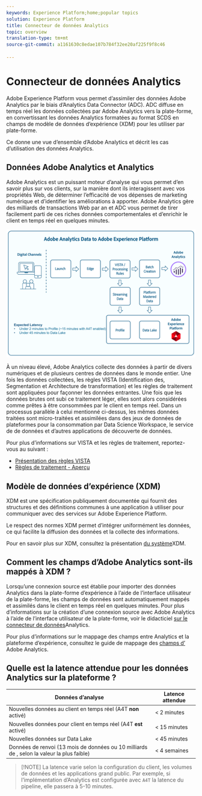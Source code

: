 ```yaml
---
keywords: Experience Platform;home;popular topics
solution: Experience Platform
title: Connecteur de données Analytics
topic: overview
translation-type: tm+mt
source-git-commit: a1161630c8edae107b784f32ee20af225f9f8c46

---
```



# Connecteur de données Analytics

Adobe Experience Platform vous permet d’assimiler des données Adobe Analytics par le biais d’Analytics Data Connector (ADC). ADC diffuse en temps réel les données collectées par Adobe Analytics vers la plate-forme, en convertissant les données Analytics formatées au format SCDS en champs de modèle de données d’expérience (XDM) pour les utiliser par plate-forme.

Ce donne une vue d’ensemble d’Adobe Analytics et décrit les cas d’utilisation des données Analytics.

## Données Adobe Analytics et Analytics

Adobe Analytics est un puissant moteur d’analyse qui vous permet d’en savoir plus sur vos clients, sur la manière dont ils interagissent avec vos propriétés Web, de déterminer l’efficacité de vos dépenses de marketing numérique et d’identifier les améliorations à apporter. Adobe Analytics gère des milliards de transactions Web par an et ADC vous permet de tirer facilement parti de ces riches données comportementales et d’enrichir le client en temps réel en quelques minutes.

![](./images/analytics-data-experience-platform.png)

À un niveau élevé, Adobe Analytics collecte des données à partir de divers numériques et de plusieurs centres de données dans le monde entier. Une fois les données collectées, les règles VISTA (Identification des, Segmentation et Architecture de transformation) et les règles de traitement sont appliquées pour façonner les données entrantes. Une fois que les données brutes ont subi ce traitement léger, elles sont alors considérées comme prêtes à être consommées par le client en temps réel. Dans un processus parallèle à celui mentionné ci-dessus, les mêmes données traitées sont micro-traitées et assimilées dans des jeux de données de plateformes pour la consommation par Data Science Workspace, le service de  de données et d’autres applications de découverte de données.

Pour plus d’informations sur VISTA et les règles de traitement, reportez-vous au  suivant :
* [Présentation des règles VISTA](https://marketing.adobe.com/resources/help/fr_FR/reference/VISTA.html)
* [Règles de traitement - Aperçu](https://docs.adobe.com/content/help/fr-FR/analytics/admin/admin-tools/processing-rules/processing-rules.html)

## Modèle de données d’expérience (XDM)

XDM est une spécification publiquement documentée qui fournit des structures et des définitions communes à une application à utiliser pour communiquer avec des services sur Adobe Experience Platform.

Le respect des normes XDM permet d’intégrer uniformément les données, ce qui facilite la diffusion des données et la collecte des informations.

Pour en savoir plus sur XDM, consultez la présentation [du système](../../../xdm/home.md)XDM.

## Comment les champs d’Adobe Analytics sont-ils mappés à XDM ?

Lorsqu’une connexion source est établie pour importer des données Analytics dans la plate-forme d’expérience à l’aide de l’interface utilisateur de la plate-forme, les champs de données sont automatiquement mappés et assimilés dans le client en temps réel en quelques minutes. Pour plus d’informations sur la création d’une connexion source avec Adobe Analytics à l’aide de l’interface utilisateur de la plate-forme, voir le didacticiel [sur le connecteur de données](../../tutorials/ui/create/adobe-applications/analytics.md)Analytics.

Pour plus d’informations sur le mappage des champs entre Analytics et la plateforme d’expérience, consultez le guide de mappage des [champs d’](./analytics-mapping.md) Adobe Analytics.

## Quelle est la latence attendue pour les données Analytics sur la plateforme ?

| Données d’analyse | Latence attendue |
| -------------- | ---------------- |
| Nouvelles données au client en temps réel (A4T **non** activé) | &lt; 2 minutes |
| Nouvelles données pour  client en temps réel (A4T **est** activé) | &lt; 15 minutes |
| Nouvelles données sur Data Lake | &lt; 45 minutes |
| Données de renvoi (13 mois de données ou 10 milliards de , selon la valeur la plus faible) | &lt; 4 semaines |

>[!NOTE] La latence varie selon la configuration du client, les volumes de données et les applications grand public. Par exemple, si l’implémentation d’Analytics est configurée avec `A4T` la latence du pipeline, elle passera à 5-10 minutes.